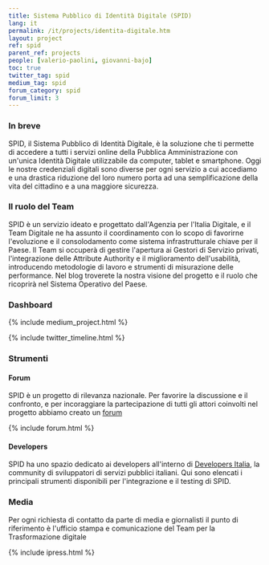 ```yaml
---
title: Sistema Pubblico di Identità Digitale (SPID)
lang: it
permalink: /it/projects/identita-digitale.htm
layout: project
ref: spid
parent_ref: projects
people: [valerio-paolini, giovanni-bajo]
toc: true
twitter_tag: spid
medium_tag: spid
forum_category: spid
forum_limit: 3
---
```


### In breve

SPID, il Sistema Pubblico di Identità Digitale, è la soluzione che ti permette di accedere a tutti i servizi online della Pubblica Amministrazione con un'unica Identità Digitale utilizzabile da computer, tablet e smartphone. Oggi le nostre credenziali digitali sono diverse per ogni servizio a cui accediamo e una drastica riduzione del loro numero porta ad una semplificazione della vita del cittadino e a una maggiore sicurezza.


### Il ruolo del Team

SPID è un servizio ideato e progettato dall'Agenzia per l'Italia Digitale, e il Team Digitale ne ha assunto il coordinamento con lo scopo di favorirne l'evoluzione e il consolodamento come sistema infrastrutturale chiave per il Paese. Il Team si occuperà di gestire l'apertura ai Gestori di Servizio privati, l'integrazione delle Attribute Authority e il miglioramento dell'usabilità, introducendo metodologie di lavoro e strumenti di misurazione delle performance.
Nel blog troverete la nostra visione del progetto e il ruolo che ricoprirà nel Sistema Operativo del Paese.


### Dashboard

{% include medium_project.html %}

{% include twitter_timeline.html %}



### Strumenti 

#### Forum
SPID è un progetto di rilevanza nazionale. Per favorire la discussione e il confronto, e per incoraggiare la partecipazione di tutti gli attori coinvolti nel progetto abbiamo creato un [forum](https://forum.italia.it/c/spid)

{% include forum.html %}

#### Developers
SPID ha uno spazio dedicato ai developers all'interno di [Developers Italia](https://developers.italia.it/it/spid/), la community di sviluppatori di servizi pubblici italiani. Qui sono elencati i principali strumenti disponibili per l'integrazione e il testing di SPID.



### Media 
Per ogni richiesta di contatto da parte di media e giornalisti il punto di riferimento è l'ufficio stampa e comunicazione del Team per la Trasformazione digitale

{% include ipress.html %}


